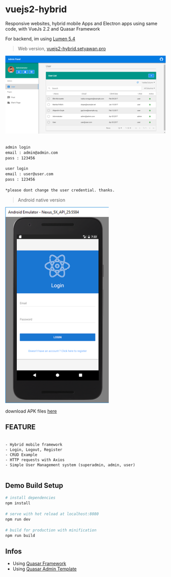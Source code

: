 # vuejs2-hybrid

Responsive websites, hybrid mobile Apps and Electron apps using same code, with VueJs 2.2 and Quasar Framework

For backend, im using [Lumen 5.4](https://github.com/chrissetyawan/lumen54-jwt/)


> Web version, <a href="http://vuejs2-hybrid.setyawan.pro" target="_blank" > vuejs2-hybrid.setyawan.pro </a>

![](https://github.com/chrissetyawan/vuejs2-hybrid/blob/master/capture-vuejs2-hybrid.png?raw=true)

``` bash

admin login 
email : admin@admin.com
pass : 123456

user login
email : user@user.com
pass : 123456

*please dont change the user credential. thanks.

```

> Android native version

![](https://github.com/chrissetyawan/vuejs2-hybrid/blob/master/capture-vuejs2-android.png?raw=true)

download APK files [here](https://github.com/chrissetyawan/vuejs2-hybrid/blob/master/android.apk)

## FEATURE

```

- Hybrid mobile framework
- Login, Logout, Register
- CRUD Example
- HTTP requests with Axios
- Simple User Management system (superadmin, admin, user)


```

## Demo Build Setup

``` bash
# install dependencies
npm install

# serve with hot reload at localhost:8080
npm run dev

# build for production with minification
npm run build

```


## Infos

* Using [Quasar Framework](http://quasar-framework.org/)
* Using [Quasar Admin Template](https://github.com/odranoelBR/vue-quasar-admin-example/)

